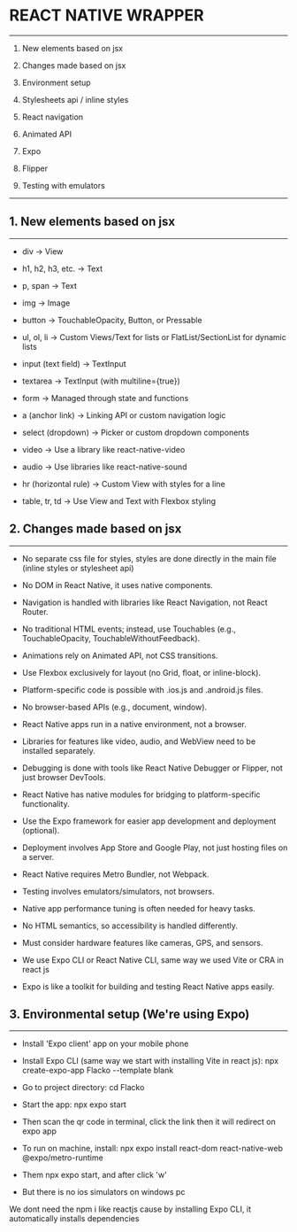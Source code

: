 # REACT NATIVE WRAPPER
---------------------------------------------------------------------------------------------------------------

1. New elements based on jsx
2. Changes made based on jsx
3. Environment setup
4. Stylesheets api / inline styles
5. React navigation

6. Animated API
7. Expo
8. Flipper
9. Testing with emulators


---------------------------------------------------------------------------------------------------------------


<!------------------------------- Optionals to install ------------------------------------------
    - Install 'React Native tools' vscode extension for debugging
    - Install 'React-Native/React/Redux snippets for es6/es7' vscode extension for shortcut snippets
    - Install 'Prettier' for formatting our code
    - Install 'Material Icon theme' for project directory icons
------------------------------------------------------------------------------------------------->







## 1. New elements based on jsx
------------------------------

- div → View
- h1, h2, h3, etc. → Text
- p, span → Text
- img → Image
- button → TouchableOpacity, Button, or Pressable

- ul, ol, li → Custom Views/Text for lists or FlatList/SectionList for dynamic lists
- input (text field) → TextInput
- textarea → TextInput (with multiline={true})
- form → Managed through state and functions
- a (anchor link) → Linking API or custom navigation logic

- select (dropdown) → Picker or custom dropdown components
- video → Use a library like react-native-video
- audio → Use libraries like react-native-sound
- hr (horizontal rule) → Custom View with styles for a line
- table, tr, td → Use View and Text with Flexbox styling














## 2. Changes made based on jsx
--------------------------------

- No separate css file for styles, styles are done directly in the main file (inline styles or stylesheet api)
- No DOM in React Native, it uses native components.
- Navigation is handled with libraries like React Navigation, not React Router.
- No traditional HTML events; instead, use Touchables (e.g., TouchableOpacity, TouchableWithoutFeedback).
- Animations rely on Animated API, not CSS transitions.

- Use Flexbox exclusively for layout (no Grid, float, or inline-block).
- Platform-specific code is possible with .ios.js and .android.js files.
- No browser-based APIs (e.g., document, window).
- React Native apps run in a native environment, not a browser.
- Libraries for features like video, audio, and WebView need to be installed separately.

- Debugging is done with tools like React Native Debugger or Flipper, not just browser DevTools.
- React Native has native modules for bridging to platform-specific functionality.
- Use the Expo framework for easier app development and deployment (optional).
- Deployment involves App Store and Google Play, not just hosting files on a server.
- React Native requires Metro Bundler, not Webpack.

- Testing involves emulators/simulators, not browsers.
- Native app performance tuning is often needed for heavy tasks.
- No HTML semantics, so accessibility is handled differently.
- Must consider hardware features like cameras, GPS, and sensors.
- We use Expo CLI or React Native CLI, same way we used Vite or CRA in react js
- Expo is like a toolkit for building and testing React Native apps easily.






















## 3. Environmental setup  (We're using Expo)
---------------------------------------------

- Install 'Expo client' app on your mobile phone
- Install Expo CLI (same way we start with installing Vite in react js): npx create-expo-app Flacko --template blank
- Go to project directory: cd Flacko
- Start the app: npx expo start
- Then scan the qr code in terminal, click the link then it will redirect on expo app

- To run on machine, install: npx expo install react-dom react-native-web @expo/metro-runtime
- Them npx expo start, and after click 'w'
- But there is no ios simulators on windows pc


We dont need the npm i like reactjs cause by installing Expo CLI, it automatically installs dependencies












